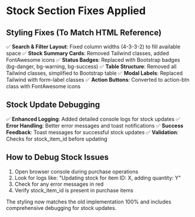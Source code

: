 # Stock Section Fixes Applied

## Styling Fixes (To Match HTML Reference)

✅ **Search & Filter Layout**: Fixed column widths (4-3-3-2) to fill available space
✅ **Stock Summary Cards**: Removed Tailwind classes, added FontAwesome icons
✅ **Status Badges**: Replaced with Bootstrap badges (bg-danger, bg-warning, bg-success)
✅ **Table Structure**: Removed all Tailwind classes, simplified to Bootstrap table
✅ **Modal Labels**: Replaced Tailwind with form-label classes
✅ **Action Buttons**: Converted to action-btn class with FontAwesome icons

## Stock Update Debugging

✅ **Enhanced Logging**: Added detailed console logs for stock updates
✅ **Error Handling**: Better error messages and toast notifications
✅ **Success Feedback**: Toast messages for successful stock updates
✅ **Validation**: Checks for stock_item_id before updating

## How to Debug Stock Issues

1. Open browser console during purchase operations
2. Look for logs like: "Updating stock for item ID: X, adding quantity: Y"
3. Check for any error messages in red
4. Verify stock_item_id is present in purchase items

The styling now matches the old implementation 100% and includes comprehensive debugging for stock updates. 